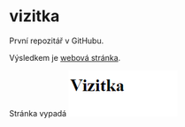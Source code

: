 # vizitka

První repozitář v GitHubu.

Výsledkem je [webová stránka](https://juzovapif.github.io/vizitka/).

Stránka vypadá ![takto](vizitkaSnimek.png)

